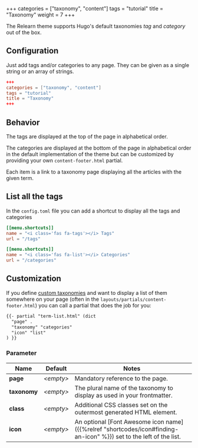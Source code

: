 +++
categories = ["taxonomy", "content"]
tags = "tutorial"
title = "Taxonomy"
weight = 7
+++

The Relearn theme supports Hugo's default taxonomies _tag_ and _category_ out of the box.

## Configuration

Just add tags and/or categories to any page. They can be given as a single string or an array of strings.

```toml
+++
categories = ["taxonomy", "content"]
tags = "tutorial"
title = "Taxonomy"
+++
```

## Behavior

The tags are displayed at the top of the page in alphabetical order.

The categories are displayed at the bottom of the page in alphabetical order in the default implementation of the theme but can be customized by providing your own `content-footer.html` partial.

Each item is a link to a taxonomy page displaying all the articles with the given term.

## List all the tags

In the `config.toml`  file you can add a shortcut to display all the tags and categories

```toml
[[menu.shortcuts]]
name = "<i class='fas fa-tags'></i> Tags"
url = "/tags"

[[menu.shortcuts]]
name = "<i class='fas fa-list'></i> Categories"
url = "/categories"
```

## Customization

If you define [custom taxonomies](https://gohugo.io/content-management/taxonomies/#configure-taxonomies) and want to display a list of them somewhere on your page (often in the `layouts/partials/content-footer.html`) you can call a partial that does the job for you:

````markdown
{{- partial "term-list.html" (dict
  "page" .
  "taxonomy" "categories"
  "icon" "list"
) }}
````

### Parameter

| Name                  | Default         | Notes       |
|-----------------------|-----------------|-------------|
| **page**              | _&lt;empty&gt;_ | Mandatory reference to the page. |
| **taxonomy**          | _&lt;empty&gt;_ | The plural name of the taxonomy to display as used in your frontmatter. |
| **class**             | _&lt;empty&gt;_ | Additional CSS classes set on the outermost generated HTML element. |
| **icon**              | _&lt;empty&gt;_ | An optional [Font Awesome icon name]({{%relref "shortcodes/icon#finding-an-icon" %}}) set to the left of the list. |
